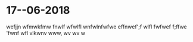 # 17--06-2018
wefjjn
wfmwkfmw
fnwlf
wfwlfl
wnfwlnfwfwe
effnwef';f
wlfl
fwfwef
f;ffwe
'fwnf
wfl
vlkwnv www,
wv
wv
w
